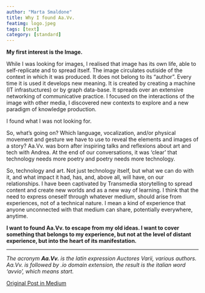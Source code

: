 ```yaml
---
author: "Marta Smaldone"
title: Why I found Aa.Vv.
featimg: logo.jpeg
tags: [text]
category: [standard]
---
```


<!-- Start Writing Below in Markdown -->


**My first interest is the Image.**

While I was looking for images, I realised that image has its own life, able to self-replicate and to spread itself. The image circulates outiside of the context in which it was produced. It does not belong to its “author”.
Every time it is used it develops new meaning.
It is created by creating a machine (IT infrastuctures) or by graph data-base.
It spreads over an extensive networking of communicative practice. I focused on the interactions of the image with other media, I discovered new contexts to explore and a new paradigm of knowledge production.

I found what I was not looking for.

So, what’s going on? Which language, vocalization, and/or physical movement and gesture we have to use to reveal the elements and images of a story?
Aa.Vv. was born after inspiring talks and reflexions about art and tech with Andrea. At the end of our conversations, it was ‘clear’ that technology needs more poetry and poetry needs more technology.

So, technology and art. Not just technology itself, but what we can do with it, and what impact it had, has, and, above all, will have, on our relationships.
I have been captivated by Transmedia storytelling to spread content and create new worlds and as a new way of learning. I think that the need to express oneself through whatever medium, should arise from experiences, not of a technical nature.
I mean a kind of experience that anyone unconnected with that medium can share, potentially everywhere, anytime.



**I want to found Aa.Vv. to escape from my old ideas. I want to cover something that belongs to my experience, but not at the level of distant experience, but into the heart of its manifestation.**






---

_The acronym **Aa.Vv.** is the latin expression Auctores Varii, various authors. Aa.Vv. is followed by .io domain extension, the result is the italian word ‘avvio’, which means start._


<a href="https://ablog.aavv.io/why-i-found-aa-vv-cd6c35d94c70"> Original Post in Medium </a>

